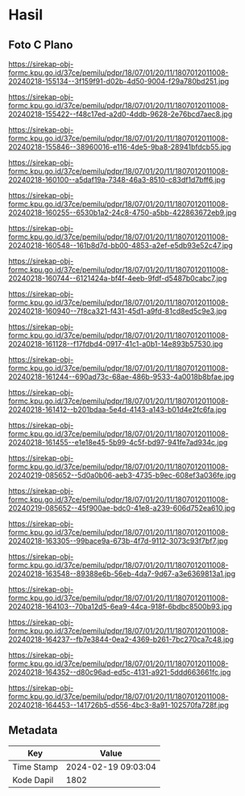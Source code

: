 # Hasil

## Foto C Plano

https://sirekap-obj-formc.kpu.go.id/37ce/pemilu/pdpr/18/07/01/20/11/1807012011008-20240218-155134--3f159f91-d02b-4d50-9004-f29a780bd251.jpg

https://sirekap-obj-formc.kpu.go.id/37ce/pemilu/pdpr/18/07/01/20/11/1807012011008-20240218-155422--f48c17ed-a2d0-4ddb-9628-2e76bcd7aec8.jpg

https://sirekap-obj-formc.kpu.go.id/37ce/pemilu/pdpr/18/07/01/20/11/1807012011008-20240218-155846--38960016-e116-4de5-9ba8-28941bfdcb55.jpg

https://sirekap-obj-formc.kpu.go.id/37ce/pemilu/pdpr/18/07/01/20/11/1807012011008-20240218-160100--a5daf19a-7348-46a3-8510-c83df1d7bff6.jpg

https://sirekap-obj-formc.kpu.go.id/37ce/pemilu/pdpr/18/07/01/20/11/1807012011008-20240218-160255--6530b1a2-24c8-4750-a5bb-422863672eb9.jpg

https://sirekap-obj-formc.kpu.go.id/37ce/pemilu/pdpr/18/07/01/20/11/1807012011008-20240218-160548--161b8d7d-bb00-4853-a2ef-e5db93e52c47.jpg

https://sirekap-obj-formc.kpu.go.id/37ce/pemilu/pdpr/18/07/01/20/11/1807012011008-20240218-160744--6121424a-bf4f-4eeb-9fdf-d5487b0cabc7.jpg

https://sirekap-obj-formc.kpu.go.id/37ce/pemilu/pdpr/18/07/01/20/11/1807012011008-20240218-160940--7f8ca321-f431-45d1-a9fd-81cd8ed5c9e3.jpg

https://sirekap-obj-formc.kpu.go.id/37ce/pemilu/pdpr/18/07/01/20/11/1807012011008-20240218-161128--f17fdbd4-0917-41c1-a0b1-14e893b57530.jpg

https://sirekap-obj-formc.kpu.go.id/37ce/pemilu/pdpr/18/07/01/20/11/1807012011008-20240218-161244--690ad73c-68ae-486b-9533-4a0018b8bfae.jpg

https://sirekap-obj-formc.kpu.go.id/37ce/pemilu/pdpr/18/07/01/20/11/1807012011008-20240218-161412--b201bdaa-5e4d-4143-a143-b01d4e2fc6fa.jpg

https://sirekap-obj-formc.kpu.go.id/37ce/pemilu/pdpr/18/07/01/20/11/1807012011008-20240218-161455--e1e18e45-5b99-4c5f-bd97-941fe7ad934c.jpg

https://sirekap-obj-formc.kpu.go.id/37ce/pemilu/pdpr/18/07/01/20/11/1807012011008-20240219-085652--5d0a0b06-aeb3-4735-b9ec-608ef3a036fe.jpg

https://sirekap-obj-formc.kpu.go.id/37ce/pemilu/pdpr/18/07/01/20/11/1807012011008-20240219-085652--45f900ae-bdc0-41e8-a239-606d752ea610.jpg

https://sirekap-obj-formc.kpu.go.id/37ce/pemilu/pdpr/18/07/01/20/11/1807012011008-20240218-163305--99bace9a-673b-4f7d-9112-3073c93f7bf7.jpg

https://sirekap-obj-formc.kpu.go.id/37ce/pemilu/pdpr/18/07/01/20/11/1807012011008-20240218-163548--89388e6b-56eb-4da7-9d67-a3e6369813a1.jpg

https://sirekap-obj-formc.kpu.go.id/37ce/pemilu/pdpr/18/07/01/20/11/1807012011008-20240218-164103--70ba12d5-6ea9-44ca-918f-6bdbc8500b93.jpg

https://sirekap-obj-formc.kpu.go.id/37ce/pemilu/pdpr/18/07/01/20/11/1807012011008-20240218-164237--fb7e3844-0ea2-4369-b261-7bc270ca7c48.jpg

https://sirekap-obj-formc.kpu.go.id/37ce/pemilu/pdpr/18/07/01/20/11/1807012011008-20240218-164352--d80c96ad-ed5c-4131-a921-5ddd663661fc.jpg

https://sirekap-obj-formc.kpu.go.id/37ce/pemilu/pdpr/18/07/01/20/11/1807012011008-20240218-164453--141726b5-d556-4bc3-8a91-102570fa728f.jpg


## Metadata

| Key        | Value               |
| ---------- | ------------------- |
| Time Stamp | 2024-02-19 09:03:04 |
| Kode Dapil | 1802                |



